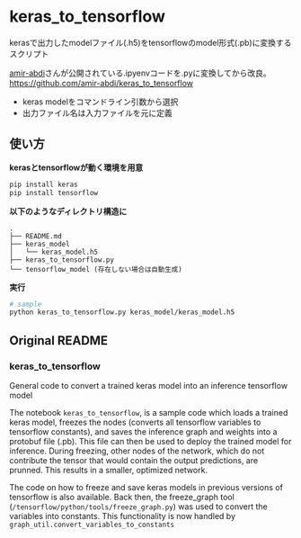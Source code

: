 # keras_to_tensorflow
kerasで出力したmodelファイル(.h5)をtensorflowのmodel形式(.pb)に変換するスクリプト

[amir-abdi](https://github.com/amir-abdi)さんが公開されている.ipyenvコードを.pyに変換してから改良。  
<https://github.com/amir-abdi/keras_to_tensorflow>

* keras modelをコマンドライン引数から選択
* 出力ファイル名は入力ファイルを元に定義


## 使い方
**kerasとtensorflowが動く環境を用意**

```bash
pip install keras
pip install tensorflow
```

**以下のようなディレクトリ構造に**

```
.
├── README.md
├── keras_model
│   └── keras_model.h5
├── keras_to_tensorflow.py
└── tensorflow_model (存在しない場合は自動生成)
```

**実行**
```bash
# sample
python keras_to_tensorflow.py keras_model/keras_model.h5
```


## Original README
### keras_to_tensorflow
General code to convert a trained keras model into an inference tensorflow model

The notebook ```keras_to_tensorflow```, is a sample code which loads a trained keras model, freezes the nodes (converts all tensorflow variables to tensorflow constants), and saves the inference graph and weights into a protobuf file (.pb). This file can then be used to deploy the trained model for inference. During freezing, other nodes of the network, which do not contribute  the tensor that would contain the output predictions, are prunned. This results in a smaller, optimized network.

The code on how to freeze and save keras models in previous versions of tensorflow is also available. Back then, the freeze_graph tool (```/tensorflow/python/tools/freeze_graph.py```) was used to convert the variables into constants. This functionality is now handled by ```graph_util.convert_variables_to_constants```
